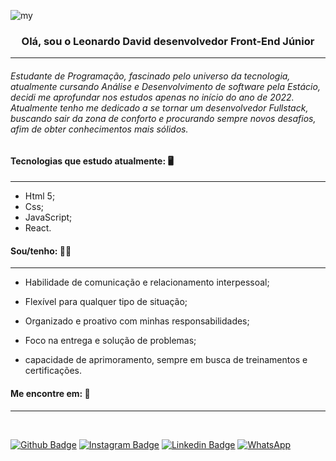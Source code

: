 ![my](https://user-images.githubusercontent.com/104696611/178117839-e49e1295-fb8c-4377-b142-5ec14059d902.gif)



<h3 align="center">Olá, sou o Leonardo David desenvolvedor Front-End Júnior</h3>

---



<h6>Estudante de Programação, fascinado pelo universo da tecnologia, atualmente cursando Análise e Desenvolvimento de software pela Estácio,  decidi me aprofundar nos estudos apenas no início do ano de 2022. Atualmente tenho me dedicado a se tornar um desenvolvedor Fullstack, buscando sair da zona de conforto e procurando sempre novos desafios, afim de obter conhecimentos mais sólidos.</h6>	





#### Tecnologias que estudo atualmente: :desktop_computer:
---



- Html 5;
- Css;
- JavaScript;
- React.



<h4>Sou/tenho: 👨‍💻</h4>

---

- Habilidade de comunicação e relacionamento interpessoal;

- Flexível para qualquer tipo de situação;

- Organizado e proativo com minhas responsabilidades;

- Foco na entrega e solução de problemas;

- capacidade de aprimoramento, sempre em busca de treinamentos  e certificações.

  

<h4>Me encontre em: 🔗</h4>

---

​                                                                                                  

[![Github Badge](https://img.shields.io/badge/-Facebook-blue?style=for-the-badge&logo=Facebook&logoColor=white&link=https://github.com/leoodaviid)](https://www.facebook.com/Leoodaviid) [![Instagram Badge](https://img.shields.io/badge/-instagram-red?style=for-the-badge&logo=instagram&logoColor=white&link=https://github.com/leoodaviid)](https://instagram.com/leoodaviid?igshid=YmMyMTA2M2Y=)  [![ Linkedin Badge ](https://img.shields.io/badge/-Linkedin-blue?style=for-the-badge&logo=Linkedin&logoColor=white&link=https://github.com/leoodaviid)](https://www.linkedin.com/in/leoodaviid/) [![WhatsApp](https://img.shields.io/badge/WhatsApp-25D366?style=for-the-badge&logo=whatsapp&logoColor=white&link=https://github.com/leoodaviid)](https://wa.me/5588997041704)











